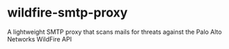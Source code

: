 # wildfire-smtp-proxy
A lightweight SMTP proxy that scans mails for threats against the Palo Alto Networks WildFire API
